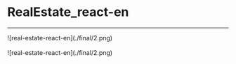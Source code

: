 # RealEstate_react-en

<hr>
![real-estate-react-en](./final/2.png) <br /> <br />
![real-estate-react-en](./final/2.png)
